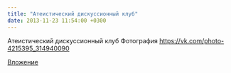 ```yaml
---
title: "Атеистический дискуссионный клуб"
date: 2013-11-23 11:54:00 +0300
---
```


Атеистический дискуссионный клуб
Фотография
https://vk.com/photo-4215395_314940090

[Вложение](https://vk.com/photo-4215395_314940090)
